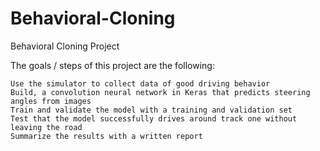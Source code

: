# Behavioral-Cloning
Behavioral Cloning Project

The goals / steps of this project are the following:

    Use the simulator to collect data of good driving behavior
    Build, a convolution neural network in Keras that predicts steering angles from images
    Train and validate the model with a training and validation set
    Test that the model successfully drives around track one without leaving the road
    Summarize the results with a written report
